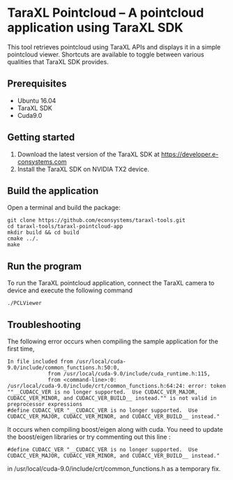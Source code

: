 # TaraXL Pointcloud – A pointcloud application using TaraXL SDK

This tool retrieves pointcloud using TaraXL APIs and displays it in a simple pointcloud viewer. Shortcuts are available to toggle between various qualities that TaraXL SDK provides.

## Prerequisites

- Ubuntu 16.04
- TaraXL SDK
- Cuda9.0

## Getting started

1. Download the latest version of the TaraXL SDK at https://developer.e-consystems.com
2. Install the TaraXL SDK on NVIDIA TX2 device.

## Build the application

Open a terminal and build the package:

    git clone https://github.com/econsystems/taraxl-tools.git
    cd taraxl-tools/taraxl-pointcloud-app
    mkdir build && cd build
    cmake ../.
    make

## Run the program

To run the TaraXL pointcloud application, connect the TaraXL camera to device and execute the following command

    ./PCLViewer

## Troubleshooting
The following error occurs when compiling the sample application for the first time,

    In file included from /usr/local/cuda-9.0/include/common_functions.h:50:0,
                 from /usr/local/cuda-9.0/include/cuda_runtime.h:115,
                 from <command-line>:0:
    /usr/local/cuda-9.0/include/crt/common_functions.h:64:24: error: token ""__CUDACC_VER is no longer supported.  Use CUDACC_VER_MAJOR, CUDACC_VER_MINOR, and CUDACC_VER_BUILD__ instead."" is not valid in preprocessor expressions
    #define CUDACC_VER "__CUDACC_VER is no longer supported.  Use CUDACC_VER_MAJOR, CUDACC_VER_MINOR, and CUDACC_VER_BUILD__ instead."

It occurs when compiling boost/eigen along with cuda. You need to update the boost/eigen libraries or try commenting out this line :
    
    #define CUDACC_VER "__CUDACC_VER is no longer supported.  Use CUDACC_VER_MAJOR, CUDACC_VER_MINOR, and CUDACC_VER_BUILD__ instead."
in /usr/local/cuda-9.0/include/crt/common_functions.h as a temporary fix.

